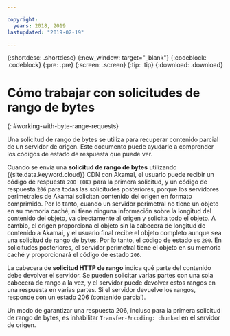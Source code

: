 ```yaml
---

copyright:
  years: 2018, 2019
lastupdated: "2019-02-19"

---
```


{:shortdesc: .shortdesc}
{:new_window: target="_blank"}
{:codeblock: .codeblock}
{:pre: .pre}
{:screen: .screen}
{:tip: .tip}
{:download: .download}


# Cómo trabajar con solicitudes de rango de bytes
{: #working-with-byte-range-requests}

Una solicitud de rango de bytes se utiliza para recuperar contenido parcial de un servidor de origen. Este documento puede ayudarle a comprender los códigos de estado de respuesta que puede ver.

Cuando se envía una **solicitud de rango de bytes** utilizando {{site.data.keyword.cloud}} CDN con Akamai, el usuario puede recibir un código de respuesta `200 (OK)` para la primera solicitud, y un código de respuesta `206` para todas las solicitudes posteriores, porque los servidores perimetrales de Akamai solicitan contenido del origen en formato comprimido. Por lo tanto, cuando un servidor perimetral no tiene un objeto en su memoria caché, ni tiene ninguna información sobre la longitud del contenido del objeto, va directamente al origen y solicita todo el objeto. A cambio, el origen proporciona el objeto sin la cabecera de longitud de contenido a Akamai, y el usuario final recibe el objeto completo aunque sea una solicitud de rango de bytes. Por lo tanto, el código de estado es `200`. En solicitudes posteriores, el servidor perimetral tiene el objeto en su memoria caché y proporcionará el código de estado `206`.

La cabecera de **solicitud HTTP de rango** indica qué parte del contenido debe devolver el servidor. Se pueden solicitar varias partes con una sola cabecera de rango a la vez, y el servidor puede devolver estos rangos en una respuesta en varias partes. Si el servidor devuelve los rangos, responde con un estado 206 (contenido parcial).

Un modo de garantizar una respuesta 206, incluso para la primera solicitud de rango de bytes, es inhabilitar `Transfer-Encoding: chunked` en el servidor de origen.
